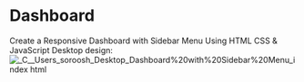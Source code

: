 # Dashboard
 Create a Responsive Dashboard with Sidebar Menu Using HTML CSS &amp; JavaScript
Desktop design:
![_C__Users_soroosh_Desktop_Dashboard%20with%20Sidebar%20Menu_index html](https://user-images.githubusercontent.com/95019708/179989996-557df847-5515-452e-a3a5-46618d1c3e0a.png)
